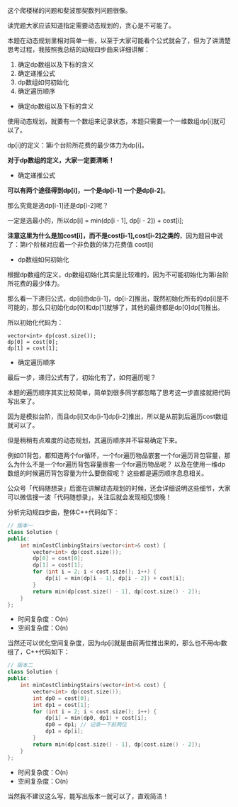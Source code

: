 
这个爬楼梯的问题和斐波那契数列问题很像。

读完题大家应该知道指定需要动态规划的，贪心是不可能了。

本题在动态规划里相对简单一些，以至于大家可能看个公式就会了，但为了讲清楚思考过程，我按照我总结的动规四步曲来详细讲解：

1. 确定dp数组以及下标的含义
2. 确定递推公式
3. dp数组如何初始化
4. 确定遍历顺序


* 确定dp数组以及下标的含义 

使用动态规划，就要有一个数组来记录状态，本题只需要一个一维数组dp[i]就可以了。

dp[i]的定义：第i个台阶所花费的最少体力为dp[i]。

**对于dp数组的定义，大家一定要清晰！**

* 确定递推公式

**可以有两个途径得到dp[i]，一个是dp[i-1] 一个是dp[i-2]**。 

那么究竟是选dp[i-1]还是dp[i-2]呢？

一定是选最小的，所以dp[i] = min(dp[i - 1], dp[i - 2]) + cost[i];

**注意这里为什么是加cost[i]，而不是cost[i-1],cost[i-2]之类的**，因为题目中说了：第i个阶梯对应着一个非负数的体力花费值 cost[i]

* dp数组如何初始化

根据dp数组的定义，dp数组初始化其实是比较难的，因为不可能初始化为第i台阶所花费的最少体力。

那么看一下递归公式，dp[i]由dp[i-1]，dp[i-2]推出，既然初始化所有的dp[i]是不可能的，那么只初始化dp[0]和dp[1]就够了，其他的最终都是dp[0]dp[1]推出。

所以初始化代码为：

```
vector<int> dp(cost.size());
dp[0] = cost[0];
dp[1] = cost[1];
```

* 确定遍历顺序

最后一步，递归公式有了，初始化有了，如何遍历呢？ 

本题的遍历顺序其实比较简单，简单到很多同学都忽略了思考这一步直接就把代码写出来了。

因为是模拟台阶，而且dp[i]又dp[i-1]dp[i-2]推出，所以是从前到后遍历cost数组就可以了。

但是稍稍有点难度的动态规划，其遍历顺序并不容易确定下来。

例如01背包，都知道两个for循环，一个for遍历物品嵌套一个for遍历背包容量，那么为什么不是一个for遍历背包容量嵌套一个for遍历物品呢？ 以及在使用一维dp数组的时候遍历背包容量为什么要倒叙呢？ 这些都是遍历顺序息息相关。

公众号「代码随想录」后面在讲解动态规划的时候，还会详细说明这些细节，大家可以微信搜一波「代码随想录」，关注后就会发现相见恨晚！

分析完动规四步曲，整体C++代码如下：

```C++
// 版本一
class Solution {
public:
    int minCostClimbingStairs(vector<int>& cost) {
        vector<int> dp(cost.size());
        dp[0] = cost[0];
        dp[1] = cost[1];
        for (int i = 2; i < cost.size(); i++) {
            dp[i] = min(dp[i - 1], dp[i - 2]) + cost[i];
        }
        return min(dp[cost.size() - 1], dp[cost.size() - 2]);
    }
};
```

* 时间复杂度：O(n)
* 空间复杂度：O(n)

当然还可以优化空间复杂度，因为dp[i]就是由前两位推出来的，那么也不用dp数组了，C++代码如下：

```C++
// 版本二
class Solution {
public:
    int minCostClimbingStairs(vector<int>& cost) {
        vector<int> dp(cost.size());
        int dp0 = cost[0];
        int dp1 = cost[1];
        for (int i = 2; i < cost.size(); i++) {
            dp[i] = min(dp0, dp1) + cost[i];
            dp0 = dp1; // 记录一下前两位
            dp1 = dp[i];
        }
        return min(dp[cost.size() - 1], dp[cost.size() - 2]);
    }
};
```

* 时间复杂度：O(n)
* 空间复杂度：O(n)

当然我不建议这么写，能写出版本一就可以了，直观简洁！


